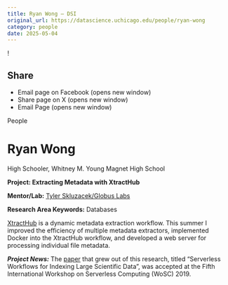 ```yaml
---
title: Ryan Wong – DSI
original_url: https://datascience.uchicago.edu/people/ryan-wong
category: people
date: 2025-05-04
---
```


<!-- Table-like structure detected -->

!

## Share

* Email page on Facebook (opens new window)
* Share page on X (opens new window)
* Email Page (opens new window)

<!-- Table-like structure detected -->

People

# Ryan Wong

High Schooler, Whitney M. Young Magnet High School

**Project: Extracting Metadata with XtractHub**

**Mentor/Lab:** [Tyler Skluzacek/Globus Labs](https://labs.globus.org/people.html)

**Research Area Keywords:** Databases

[XtractHub](https://github.com/xtracthub/xtracthub) is a dynamic metadata extraction workflow. This summer I improved the efficiency of multiple metadata extractors, implemented Docker into the XtractHub workflow, and developed a web server for processing individual file metadata.

***Project News:*** The [paper](https://www.serverlesscomputing.org/wosc5/#p8) that grew out of this research, titled “Serverless Workflows for Indexing Large Scientific Data”, was accepted at the Fifth International Workshop on Serverless Computing (WoSC) 2019.